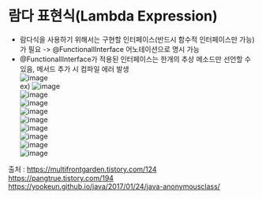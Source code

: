 # 람다 표현식(Lambda Expression)
* 람다식을 사용하기 위해서는 구현할 인터페이스(반드시 함수적 인터페이스만 가능)가 필요 -> @FunctionallInterface 어노테이션으로 명시 가능 <br>
* @FunctionallInterface가 적용된 인터페이스는 한개의 추상 메소드만 선언할 수 있음, 메서드 추가 시 컴파일 에러 발생 <br>
![image](https://user-images.githubusercontent.com/44331989/125908656-eb100be5-7e24-4140-886d-70f40b7ddd37.png) <br>
ex)
![image](https://user-images.githubusercontent.com/44331989/125920249-d021ee2d-1370-4da1-bb8c-6bf5e9e8c534.png) <br>
![image](https://user-images.githubusercontent.com/44331989/125920272-34346476-c32d-4c1b-8b59-456ebe48c234.png) <br>
![image](https://user-images.githubusercontent.com/44331989/125922100-8371191f-6f2d-4c27-bda9-2ea2f9a6bf31.png) <br>
![image](https://user-images.githubusercontent.com/44331989/125922299-c10ae0f1-4c3b-4040-a237-96f686bcc5d6.png) <br>
![image](https://user-images.githubusercontent.com/44331989/125922315-410d0ddc-2ef9-444c-a889-3892955a199d.png) <br>
![image](https://user-images.githubusercontent.com/44331989/125920813-12af860e-d4cc-44b0-bfd9-45ede9bf76cf.png) <br>
![image](https://user-images.githubusercontent.com/44331989/125926883-133c048c-24e2-45ea-ba46-4f6b2ce9a808.png) <br>
![image](https://user-images.githubusercontent.com/44331989/125927222-7be924e5-fc04-4769-a862-d5274bb4b40a.png) <br>
![image](https://user-images.githubusercontent.com/44331989/125927503-d5fc8087-aabc-421a-bdd8-166857155345.png) <br>

출처 : https://multifrontgarden.tistory.com/124 <br>
      https://pangtrue.tistory.com/194 <br>
      https://yookeun.github.io/java/2017/01/24/java-anonymousclass/ <br>
